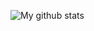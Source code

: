 ![My github stats](https://github-readme-stats.vercel.app/api?username=qwerty541&show_icons=true&include_all_commits=true&count_private=true)
